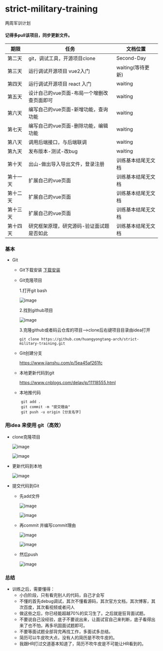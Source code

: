 # strict-military-training
两周军训计划

#### 记得多pull该项目，同步更新文件。

|  期限   | 任务  | 文档位置 |
|  ----  | ----  | ---- |
| 第二天  | git，调试工具，开源项目clone | Second-Day |
| 第三天  | 运行调试开源项目 vue2入门 | waiting(等待更新) |
| 第四天  | 运行调试开源项目 react 入门 | waiting |
| 第五天  | 设计自己的vue页面-布局一个增删改查页面即可 | waiting |
| 第六天 | 编写自己的vue页面-新增功能，查询功能 | waiting |
| 第七天 | 编写自己的vue页面-删除功能，编辑功能 | waiting |
| 第八天 | 调用后端接口，与后端联调 | waiting |
| 第九天 | 发布版本-测试-改bug | waiting |
| 第十天 | 出山-做出导入导出文件，登录注册 | 训练基本结尾无文档 |
| 第十一天 | 扩展自己的vue页面 | 训练基本结尾无文档 |
| 第十二天 | 扩展自己的vue页面 | 训练基本结尾无文档 |
| 第十三天 | 扩展自己的vue页面 | 训练基本结尾无文档 |
| 第十四天 | 研究框架原理，研究源码-验证面试题是否如此 | 训练基本结尾无文档 |

### 基本
- Git
    - Git下载安装
    [下载安装](https://blog.csdn.net/huangqqdy/article/details/83032408)
    - Git克隆项目
    
        1.打开git bash
        
        ![image](https://github.com/huangyongtang-arch/strict-military-training/blob/main/images/Snipaste_2021-02-25_22-10-18.png)
        
        2.找到github项目 
        
        ![image](https://github.com/huangyongtang-arch/strict-military-training/blob/main/images/Snipaste_2021-02-25_22-18-36.png)
        
        3.克隆github或者码云仓库的项目-->clone后右键项目目录由idea打开
        
        ```
        git clone https://github.com/huangyongtang-arch/strict-military-training.git
      ```
        
    - Git创建分支
        
        https://www.jianshu.com/p/5ea45af261fc
        
    - 本地更新代码到git
    
        https://www.cnblogs.com/delav/p/11118555.html
        
    - 本地推代码
    ```
        git add .
        git commit -m "提交理由"
        git push -u origin [分支名字]
    ``` 
        
### 用idea 来使用 git（高效）
- clone克隆项目

    ![image](https://github.com/huangyongtang-arch/strict-military-training/blob/main/images/Snipaste_2021-02-25_22-43-30.png)
    
    ![image](https://github.com/huangyongtang-arch/strict-military-training/blob/main/images/Snipaste_2021-02-25_23-28-28.png)
 
- 更新代码到本地

    ![image](https://github.com/huangyongtang-arch/strict-military-training/blob/main/images/Snipaste_2021-02-25_22-46-08.png)
    
- 提交代码到Git

    - 先add文件
    
        ![image](https://github.com/huangyongtang-arch/strict-military-training/blob/main/images/Snipaste_2021-02-25_22-50-35.png)
        
        ![image](https://github.com/huangyongtang-arch/strict-military-training/blob/main/images/Snipaste_2021-02-25_22-50-57.png)

    - 再commit 并编写commit理由
    
        ![image](https://github.com/huangyongtang-arch/strict-military-training/blob/main/images/Snipaste_2021-02-25_22-49-37.png)
        
        ![image](https://github.com/huangyongtang-arch/strict-military-training/blob/main/images/Snipaste_2021-02-25_22-52-50.png)
        
    - 然后push
    
        ![image](https://github.com/huangyongtang-arch/strict-military-training/blob/main/images/Snipaste_2021-02-25_22-57-22.png)
        
    
### 总结

- 训练之后，需要懂得：
    - 小白阶段，只有看完别人的代码，自己才会写
    - 不懂的首先debug调试，其次不懂看源码，其次官方文档，其次博客，其次百度，其次看视频或者问人
    - 做这些之后，你已经能超越70%的实习生了。之后就是狂背面试题。
    - 不要说自己没经验，底子不要说出来，让面试官自己来判断，底子看得出来了也不怕，再多巩固面试题即可。
    - 不要等面试题全部背完再找工作，多面试多总结。
    - 简历可以牛皮吹大点，没有人的简历是不吹牛皮的。
    - 我跟HR打过交道基本知道了，简历不吹牛皮是不可能让HR看到的。
